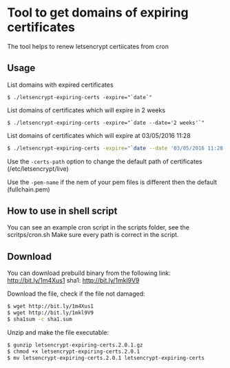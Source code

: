 # Tool to get domains of expiring certificates

The tool helps to renew letsencrypt certiicates from cron

## Usage

List domains with expired certificates
```
$ ./letsencrypt-expiring-certs -expire="`date`"
```

List domains of certificates which will expire in 2 weeks
```
$ ./letsencrypt-expiring-certs -expire="`date --date='2 weeks'`"
```

List domains of certificates which will expire at 03/05/2016 11:28
```sh
$ ./letsencrypt-expiring-certs -expire="`date --date '03/05/2016 11:28'`"
```

Use the `-certs-path` option to change the default path of certificates (/etc/letsencrypt/live)

Use the `-pem-name` if the nem of your pem files is different then the default (fullchain.pem)


## How to use in shell script

You can see an example cron script in the scripts folder, see the scritps/cron.sh
Make sure every path is correct in the script.

## Download

You can download prebuild binary from the following link: http://bit.ly/1m4Xus1
sha1: http://bit.ly/1mkl9V9

Download the file, check if the file not damaged:

```sh
$ wget http://bit.ly/1m4Xus1
$ wget http://bit.ly/1mkl9V9
$ sha1sum -c sha1.sum
```

Unzip and make the file executable:

```sh
$ gunzip letsencrypt-expiring-certs.2.0.1.gz
$ chmod +x letsencrypt-expiring-certs.2.0.1
$ mv letsencrypt-expiring-certs.2.0.1 letsencrypt-expiring-certs
```
